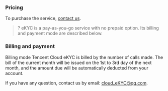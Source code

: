 ### Pricing
To purchase the service, [contact us](https://intl.cloud.tencent.com/contact-us).


>? eKYC is a pay-as-you-go service with no prepaid option. Its billing and payment mode are described below.

### Billing and payment
Billing mode
Tencent Cloud eKYC is billed by the number of calls made.
The bill of the current month will be issued on the 1st to 3rd day of the next month, and the amount due will be automatically deducted from your account.

If you have any question, contact us by email: cloud_eKYC@qq.com.
